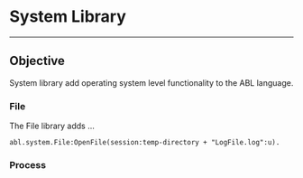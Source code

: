 # System Library

---

## Objective

System library add operating system level functionality to the ABL language.

### File
The File library adds ...

``` ABL
abl.system.File:OpenFile(session:temp-directory + "LogFile.log":u).
```

### Process
